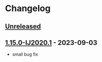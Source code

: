 # Changelog

## [Unreleased]

## [1.15.0-IJ2020.1] - 2023-09-03
- small bug fix

[Unreleased]: https://github.com/krasa/CpuUsageIndicator/compare/v1.15.0-IJ2020.1...HEAD
[1.15.0-IJ2020.1]: https://github.com/krasa/CpuUsageIndicator/commits/v1.15.0-IJ2020.1
